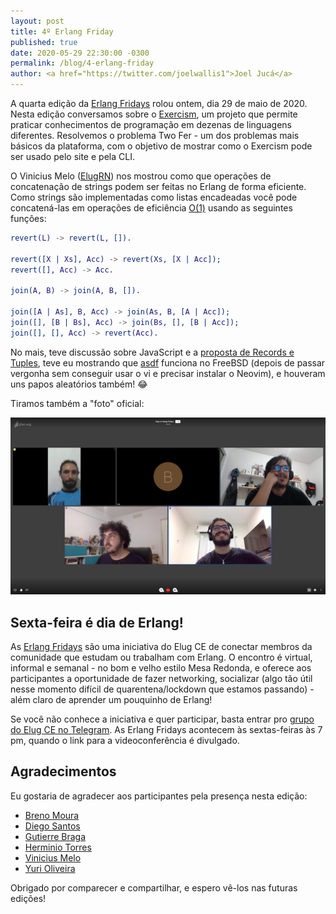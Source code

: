 ```yaml
---
layout: post
title: 4º Erlang Friday
published: true
date: 2020-05-29 22:30:00 -0300
permalink: /blog/4-erlang-friday
author: <a href="https://twitter.com/joelwallis1">Joel Jucá</a>
---
```


A quarta edição da [Erlang Fridays](https://github.com/elug-ce/forum/issues/7) rolou ontem, dia 29 de maio de 2020. Nesta edição conversamos sobre o [Exercism](https://exercism.io), um projeto que permite praticar conhecimentos de programação em dezenas de linguagens diferentes. Resolvemos o problema Two Fer - um dos problemas mais básicos da plataforma, com o objetivo de mostrar como o Exercism pode ser usado pelo site e pela CLI.

O Vinicius Melo ([ElugRN](https://t.me/ElugRN)) nos mostrou como que operações de concatenação de strings podem ser feitas no Erlang de forma eficiente. Como strings são implementadas como listas encadeadas você pode concatená-las em operações de eficiência [O(1)](https://pt.wikipedia.org/wiki/Grande-O) usando as seguintes funções:

```erl
revert(L) -> revert(L, []).

revert([X | Xs], Acc) -> revert(Xs, [X | Acc]);
revert([], Acc) -> Acc.

join(A, B) -> join(A, B, []).

join([A | As], B, Acc) -> join(As, B, [A | Acc]);
join([], [B | Bs], Acc) -> join(Bs, [], [B | Acc]);
join([], [], Acc) -> revert(Acc).
```

No mais, teve discussão sobre JavaScript e a [proposta de Records e Tuples](https://github.com/tc39/proposal-record-tuple), teve eu mostrando que [asdf](https://asdf-vm.com) funciona no FreeBSD (depois de passar vergonha sem conseguir usar o vi e precisar instalar o Neovim), e houveram uns papos aleatórios também! 😂

Tiramos também a "foto" oficial:

![4º Erlang Friday: Foto Oficial](/media/2020-05-29_4-erlang-friday.png "4º Erlang Friday: Foto Oficial")

## Sexta-feira é dia de Erlang!

As [Erlang Fridays](https://github.com/elug-ce/forum/issues/7) são uma iniciativa do Elug CE de conectar membros da comunidade que estudam ou trabalham com Erlang. O encontro é virtual, informal e semanal - no bom e velho estilo Mesa Redonda, e oferece aos participantes a oportunidade de fazer networking, socializar (algo tão útil nesse momento difícil de quarentena/lockdown que estamos passando) - além claro de aprender um pouquinho de Erlang!

Se você não conhece a iniciativa e quer participar, basta entrar pro [grupo do Elug CE no Telegram](https://t.me/elug_ce). As Erlang Fridays acontecem às sextas-feiras às 7 pm, quando o link para a videoconferência é divulgado.

## Agradecimentos

Eu gostaria de agradecer aos participantes pela presença nesta edição:

- [Breno Moura](https://twitter.com/basmoura)
- [Diego Santos](https://github.com/diegoleonardo)
- [Gutierre Braga](https://github.com/Gutierre-Braga)
- [Herminio Torres](https://twitter.com/herminiotorres)
- [Vinicius Melo](http://github.com/viniciusd)
- [Yuri Oliveira](https://twitter.com/yuriploc)

Obrigado por comparecer e compartilhar, e espero vê-los nas futuras edições!

